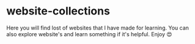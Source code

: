 # website-collections
Here you will find lost of websites that I have made for learning. You can also explore website's and learn something if it's helpful. Enjoy 😍
